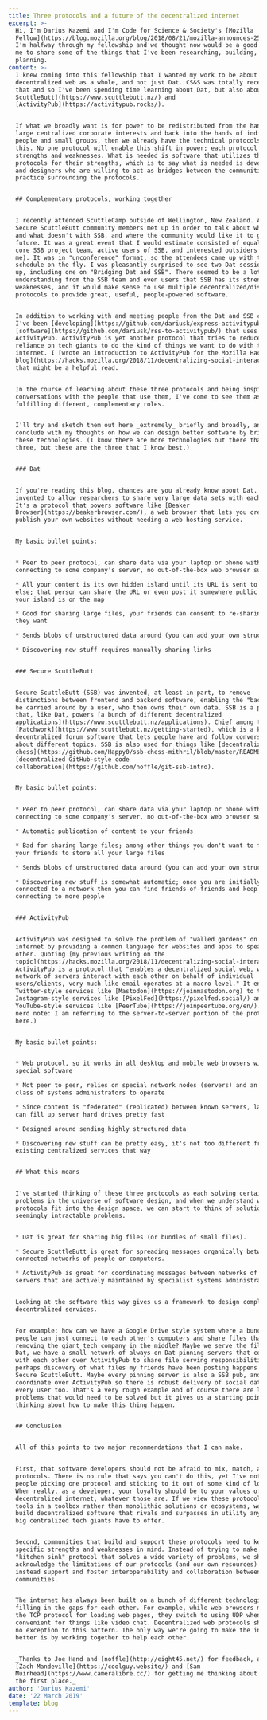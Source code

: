 ```yaml
---
title: Three protocols and a future of the decentralized internet
excerpt: >-
  Hi, I'm Darius Kazemi and I'm Code for Science & Society's [Mozilla
  Fellow](https://blog.mozilla.org/blog/2018/08/21/mozilla-announces-25-new-fellows-in-openness-science-and-tech-policy/).
  I'm halfway through my fellowship and we thought now would be a good time for
  me to share some of the things that I've been researching, building, and
  planning.
content: >-
  I knew coming into this fellowship that I wanted my work to be about the
  decentralized web as a whole, and not just Dat. CS&S was totally receptive to
  that and so I've been spending time learning about Dat, but also about [Secure
  ScuttleButt](https://www.scuttlebutt.nz/) and
  [ActivityPub](https://activitypub.rocks/).


  If what we broadly want is for power to be redistributed from the hands of
  large centralized corporate interests and back into the hands of individual
  people and small groups, then we already have the technical protocols to do
  this. No one protocol will enable this shift in power; each protocol has its
  strengths and weaknesses. What is needed is software that utilizes these
  protocols for their strengths, which is to say what is needed is developers
  and designers who are willing to act as bridges between the communities of
  practice surrounding the protocols.


  ## Complementary protocols, working together


  I recently attended ScuttleCamp outside of Wellington, New Zealand. A bunch of
  Secure ScuttleButt community members met up in order to talk about what works
  and what doesn't with SSB, and where the community would like it to go in the
  future. It was a great event that I would estimate consisted of equal parts
  core SSB project team, active users of SSB, and interested outsiders (like
  me). It was in "unconference" format, so the attendees came up with the
  schedule on the fly. I was pleasantly surprised to see two Dat sessions pop
  up, including one on "Bridging Dat and SSB". There seemed to be a lot of
  understanding from the SSB team and even users that SSB has its strengths and
  weaknesses, and it would make sense to use multiple decentralized/distributed
  protocols to provide great, useful, people-powered software.


  In addition to working with and meeting people from the Dat and SSB community,
  I've been [developing](https://github.com/dariusk/express-activitypub)
  [software](https://github.com/dariusk/rss-to-activitypub/) that uses
  ActivityPub. ActivityPub is yet another protocol that tries to reduce our
  reliance on tech giants to do the kind of things we want to do with the
  internet. I [wrote an introduction to ActivityPub for the Mozilla Hacks
  blog](https://hacks.mozilla.org/2018/11/decentralizing-social-interactions-with-activitypub/)
  that might be a helpful read.


  In the course of learning about these three protocols and being inspired by
  conversations with the people that use them, I've come to see them as
  fulfilling different, complementary roles.


  I'll try and sketch them out here _extremely_ briefly and broadly, and
  conclude with my thoughts on how we can design better software by bridging
  these technologies. (I know there are more technologies out there than these
  three, but these are the three that I know best.)


  ### Dat


  If you're reading this blog, chances are you already know about Dat. Dat was
  invented to allow researchers to share very large data sets with each other.
  It's a protocol that powers software like [Beaker
  Browser](https://beakerbrowser.com/), a web browser that lets you create and
  publish your own websites without needing a web hosting service.


  My basic bullet points:


  * Peer to peer protocol, can share data via your laptop or phone without
  connecting to some company's server, no out-of-the-box web browser support

  * All your content is its own hidden island until its URL is sent to someone
  else; that person can share the URL or even post it somewhere public and now
  your island is on the map

  * Good for sharing large files, your friends can consent to re-sharing them if
  they want

  * Sends blobs of unstructured data around (you can add your own structure)

  * Discovering new stuff requires manually sharing links


  ### Secure ScuttleButt


  Secure ScuttleButt (SSB) was invented, at least in part, to remove
  distinctions between frontend and backend software, enabling the "backend" to
  be carried around by a user, who then owns their own data. SSB is a protocol
  that, like Dat, powers [a bunch of different decentralized
  applications](https://www.scuttlebutt.nz/applications). Chief among them is
  [Patchwork](https://www.scuttlebutt.nz/getting-started), which is a kind of
  decentralized forum software that lets people have and follow conversations
  about different topics. SSB is also used for things like [decentralized
  chess](https://github.com/Happy0/ssb-chess-mithril/blob/master/README.md) and
  [decentralized GitHub-style code
  collaboration](https://github.com/noffle/git-ssb-intro).


  My basic bullet points:


  * Peer to peer protocol, can share data via your laptop or phone without
  connecting to some company's server, no out-of-the-box web browser support

  * Automatic publication of content to your friends

  * Bad for sharing large files; among other things you don't want to force all
  your friends to store all your large files

  * Sends blobs of unstructured data around (you can add your own structure)

  * Discovering new stuff is somewhat automatic; once you are initially
  connected to a network then you can find friends-of-friends and keep
  connecting to more people


  ### ActivityPub


  ActivityPub was designed to solve the problem of "walled gardens" on the
  internet by providing a common language for websites and apps to speak to each
  other. Quoting [my previous writing on the
  topic](https://hacks.mozilla.org/2018/11/decentralizing-social-interactions-with-activitypub/),
  ActivityPub is a protocol that "enables a decentralized social web, where a
  network of servers interact with each other on behalf of individual
  users/clients, very much like email operates at a macro level." It enables
  Twitter-style services like [Mastodon](https://joinmastodon.org) to talk to
  Instagram-style services like [PixelFed](https://pixelfed.social/) and
  YouTube-style services like [PeerTube](https://joinpeertube.org/en/). (Brief
  nerd note: I am referring to the server-to-server portion of the protocol
  here.)


  My basic bullet points:


  * Web protocol, so it works in all desktop and mobile web browsers without
  special software

  * Not peer to peer, relies on special network nodes (servers) and an expert
  class of systems administrators to operate

  * Since content is "federated" (replicated) between known servers, large files
  can fill up server hard drives pretty fast

  * Designed around sending highly structured data

  * Discovering new stuff can be pretty easy, it's not too different from
  existing centralized services that way


  ## What this means


  I've started thinking of these three protocols as each solving certain
  problems in the universe of software design, and when we understand where the
  protocols fit into the design space, we can start to think of solutions to
  seemingly intractable problems.


  * Dat is great for sharing big files (or bundles of small files).

  * Secure ScuttleButt is great for spreading messages organically between
  connected networks of people or computers.

  * ActivityPub is great for coordinating messages between networks of always-on
  servers that are actively maintained by specialist systems administrators. 


  Looking at the software this way gives us a framework to design complex
  decentralized services.


  For example: how can we have a Google Drive style system where a bunch of
  people can just connect to each other's computers and share files that way,
  removing the giant tech company in the middle? Maybe we serve the files over
  Dat, we have a small network of always-on Dat pinning servers that coordinate
  with each other over ActivityPub to share file serving responsibilities, and
  perhaps discovery of what files my friends have been posting happens over
  Secure ScuttleButt. Maybe every pinning server is also a SSB pub, and _these_
  coordinate over ActivityPub so there is robust delivery of social data to
  every user too. That's a very rough example and of course there are lots of
  problems that would need to be solved but it gives us a starting point for
  thinking about how to make this thing happen.


  ## Conclusion


  All of this points to two major recommendations that I can make.


  First, that software developers should not be afraid to mix, match, and layer
  protocols. There is no rule that says you can't do this, yet I've noticed
  people picking one protocol and sticking to it out of some kind of loyalty.
  When really, as a developer, your loyalty should be to your values of an open,
  decentralized internet, whatever those are. If we view these protocols as
  tools in a toolbox rather than monolithic solutions or ecosystems, we can
  build decentralized software that rivals and surpasses in utility anything the
  big centralized tech giants have to offer.


  Second, communities that build and support these protocols need to keep their
  specific strengths and weaknesses in mind. Instead of trying to make a
  "kitchen sink" protocol that solves a wide variety of problems, we should
  acknowledge the limitations of our protocols (and our own resources) and
  instead support and foster interoperability and collaboration between our
  communities.


  The internet has always been built on a bunch of different technologies
  filling in the gaps for each other. For example, while web browsers mainly use
  the TCP protocol for loading web pages, they switch to using UDP when it's
  convenient for things like video chat. Decentralized web protocols should be
  no exception to this pattern. The only way we're going to make the internet
  better is by working together to help each other.


  _Thanks to Joe Hand and [noffle](http://eight45.net/) for feedback, and to
  [Zach Mandeville](https://coolguy.website/) and [Sam
  Muirhead](https://www.cameralibre.cc/) for getting me thinking about this in
  the first place._
author: 'Darius Kazemi'
date: '22 March 2019'
template: blog
---
```


